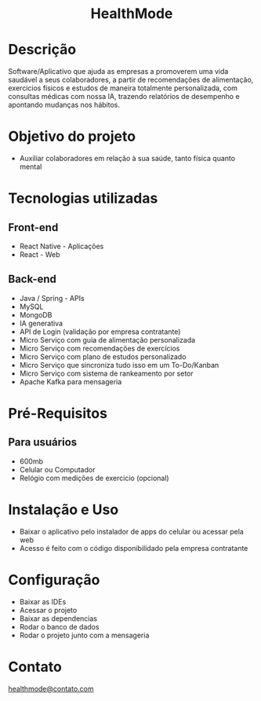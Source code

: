 <div align="center">

<h1>HealthMode</h1>

</div>


# Descrição
Software/Aplicativo que ajuda as empresas a promoverem uma vida saudável a seus colaboradores, a partir de recomendações de alimentação, exercicios físicos e estudos de maneira totalmente personalizada, com consultas médicas com nossa IA, trazendo relatórios de desempenho e apontando mudanças nos hábitos.

# Objetivo do projeto 
- Auxiliar colaboradores em relação à sua saúde, tanto física quanto mental

# Tecnologias utilizadas 
## Front-end
- React Native - Aplicações
- React - Web

## Back-end
- Java / Spring - APIs
- MySQL
- MongoDB
- IA generativa
- API de Login (validação por empresa contratante)
- Micro Serviço com guia de alimentação personalizada
- Micro Serviço com recomendações de exercícios
- Micro Serviço com plano de estudos personalizado
- Micro Serviço que sincroniza tudo isso em um To-Do/Kanban
- Micro Serviço com sistema de rankeamento por setor
- Apache Kafka para mensageria

# Pré-Requisitos
## Para usuários
- 600mb
- Celular ou Computador
- Relógio com medições de exercicio (opcional)

# Instalação e Uso
- Baixar o aplicativo pelo instalador de apps do celular ou acessar pela web
- Acesso é feito com o código disponibilidado pela empresa contratante

# Configuração
- Baixar as IDEs
- Acessar o projeto
- Baixar as dependencias
- Rodar o banco de dados
- Rodar o projeto junto com a mensageria

# Contato
healthmode@contato.com
